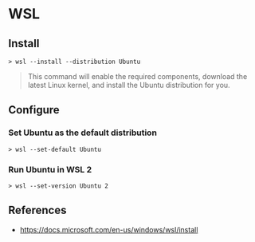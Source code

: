 # WSL

## Install

```
> wsl --install --distribution Ubuntu
```

> This command will enable the required components, download the latest Linux kernel, and install the Ubuntu distribution for you.

## Configure

### Set Ubuntu as the default distribution

```
> wsl --set-default Ubuntu
```

### Run Ubuntu in WSL 2

```
> wsl --set-version Ubuntu 2
```

## References

- https://docs.microsoft.com/en-us/windows/wsl/install
